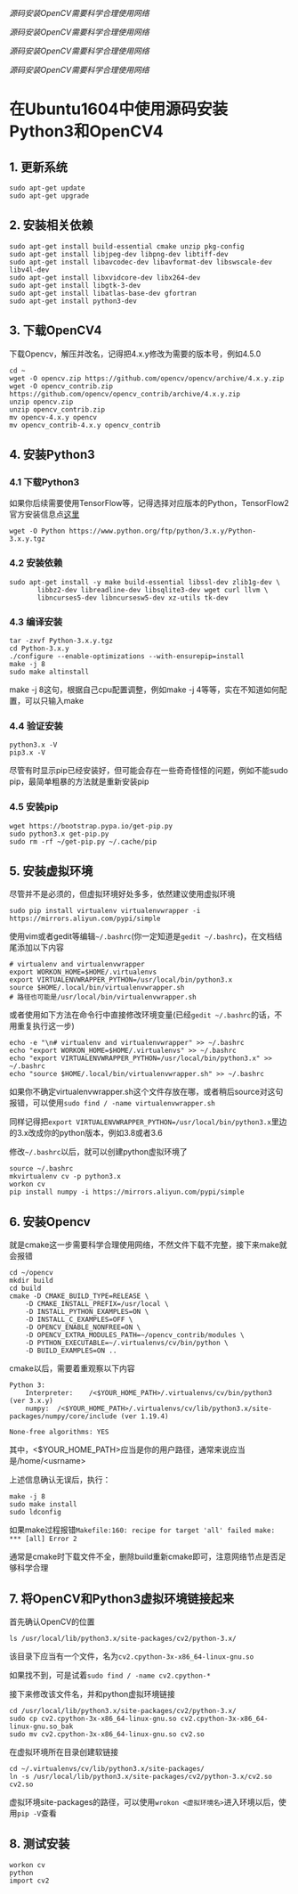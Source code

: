 *源码安装OpenCV需要科学合理使用网络*

*源码安装OpenCV需要科学合理使用网络*

*源码安装OpenCV需要科学合理使用网络*

*源码安装OpenCV需要科学合理使用网络*

# 在Ubuntu1604中使用源码安装Python3和OpenCV4

## 1. 更新系统
```
sudo apt-get update
sudo apt-get upgrade
```
## 2. 安装相关依赖
```
sudo apt-get install build-essential cmake unzip pkg-config
sudo apt-get install libjpeg-dev libpng-dev libtiff-dev
sudo apt-get install libavcodec-dev libavformat-dev libswscale-dev libv4l-dev
sudo apt-get install libxvidcore-dev libx264-dev
sudo apt-get install libgtk-3-dev
sudo apt-get install libatlas-base-dev gfortran
sudo apt-get install python3-dev
```

## 3. 下载OpenCV4
下载Opencv，解压并改名，记得把4.x.y修改为需要的版本号，例如4.5.0
```
cd ~
wget -O opencv.zip https://github.com/opencv/opencv/archive/4.x.y.zip
wget -O opencv_contrib.zip https://github.com/opencv/opencv_contrib/archive/4.x.y.zip
unzip opencv.zip
unzip opencv_contrib.zip
mv opencv-4.x.y opencv
mv opencv_contrib-4.x.y opencv_contrib
```
## 4. 安装Python3
### 4.1 下载Python3
如果你后续需要使用TensorFlow等，记得选择对应版本的Python，TensorFlow2官方安装信息点[这里](https://www.tensorflow.org/install)
```
wget -O Python https://www.python.org/ftp/python/3.x.y/Python-3.x.y.tgz
```
### 4.2 安装依赖
```
sudo apt-get install -y make build-essential libssl-dev zlib1g-dev \
       libbz2-dev libreadline-dev libsqlite3-dev wget curl llvm \
       libncurses5-dev libncursesw5-dev xz-utils tk-dev
```
### 4.3 编译安装
```
tar -zxvf Python-3.x.y.tgz
cd Python-3.x.y
./configure --enable-optimizations --with-ensurepip=install
make -j 8
sudo make altinstall
```
make -j 8这句，根据自己cpu配置调整，例如make -j 4等等，实在不知道如何配置，可以只输入make

### 4.4 验证安装
```
python3.x -V
pip3.x -V
```
尽管有时显示pip已经安装好，但可能会存在一些奇奇怪怪的问题，例如不能sudo pip，最简单粗暴的方法就是重新安装pip

### 4.5 安装pip
```
wget https://bootstrap.pypa.io/get-pip.py
sudo python3.x get-pip.py
sudo rm -rf ~/get-pip.py ~/.cache/pip
```

## 5. 安装虚拟环境
尽管并不是必须的，但虚拟环境好处多多，依然建议使用虚拟环境
```
sudo pip install virtualenv virtualenvwrapper -i https://mirrors.aliyun.com/pypi/simple
```
使用vim或者gedit等编辑`~/.bashrc`(你一定知道是`gedit ~/.bashrc`)，在文档结尾添加以下内容
```
# virtualenv and virtualenvwrapper
export WORKON_HOME=$HOME/.virtualenvs
export VIRTUALENVWRAPPER_PYTHON=/usr/local/bin/python3.x
source $HOME/.local/bin/virtualenvwrapper.sh
# 路径也可能是/usr/local/bin/virtualenvwrapper.sh
```
或者使用如下方法在命令行中直接修改环境变量(已经`gedit ~/.bashrc`的话，不用重复执行这一步)
```
echo -e "\n# virtualenv and virtualenvwrapper" >> ~/.bashrc
echo "export WORKON_HOME=$HOME/.virtualenvs" >> ~/.bashrc
echo "export VIRTUALENVWRAPPER_PYTHON=/usr/local/bin/python3.x" >> ~/.bashrc
echo "source $HOME/.local/bin/virtualenvwrapper.sh" >> ~/.bashrc
```
如果你不确定virtualenvwrapper.sh这个文件存放在哪，或者稍后source对这句报错，可以使用`sudo find / -name virtualenvwrapper.sh`

同样记得把`export VIRTUALENVWRAPPER_PYTHON=/usr/local/bin/python3.x`里边的3.x改成你的python版本，例如3.8或者3.6

修改`~/.bashrc`以后，就可以创建python虚拟环境了
```
source ~/.bashrc
mkvirtualenv cv -p python3.x
workon cv
pip install numpy -i https://mirrors.aliyun.com/pypi/simple
```
## 6. 安装Opencv
就是cmake这一步需要科学合理使用网络，不然文件下载不完整，接下来make就会报错
```
cd ~/opencv
mkdir build
cd build
cmake -D CMAKE_BUILD_TYPE=RELEASE \
	-D CMAKE_INSTALL_PREFIX=/usr/local \
	-D INSTALL_PYTHON_EXAMPLES=ON \
	-D INSTALL_C_EXAMPLES=OFF \
	-D OPENCV_ENABLE_NONFREE=ON \
	-D OPENCV_EXTRA_MODULES_PATH=~/opencv_contrib/modules \
	-D PYTHON_EXECUTABLE=~/.virtualenvs/cv/bin/python \
	-D BUILD_EXAMPLES=ON ..
```
cmake以后，需要着重观察以下内容

	Python 3:
		Interpreter:	/<$YOUR_HOME_PATH>/.virtualenvs/cv/bin/python3 (ver 3.x.y)
		numpy:  /<$YOUR_HOME_PATH>/.virtualenvs/cv/lib/python3.x/site-packages/numpy/core/include (ver 1.19.4)

	None-free algorithms: YES

其中，<$YOUR_HOME_PATH>应当是你的用户路径，通常来说应当是/home/\<usrname\>

上述信息确认无误后，执行：
```
make -j 8
sudo make install
sudo ldconfig
```
如果make过程报错`Makefile:160: recipe for target 'all' failed make: *** [all] Error 2`

通常是cmake时下载文件不全，删除build重新cmake即可，注意网络节点是否足够科学合理

## 7. 将OpenCV和Python3虚拟环境链接起来

首先确认OpenCV的位置

```
ls /usr/local/lib/python3.x/site-packages/cv2/python-3.x/
```

该目录下应当有一个文件，名为`cv2.cpython-3x-x86_64-linux-gnu.so`

如果找不到，可是试着`sudo find / -name cv2.cpython-*`

接下来修改该文件名，并和python虚拟环境链接
```
cd /usr/local/lib/python3.x/site-packages/cv2/python-3.x/
sudo cp cv2.cpython-3x-x86_64-linux-gnu.so cv2.cpython-3x-x86_64-linux-gnu.so_bak
sudo mv cv2.cpython-3x-x86_64-linux-gnu.so cv2.so
```

在虚拟环境所在目录创建软链接
```
cd ~/.virtualenvs/cv/lib/python3.x/site-packages/
ln -s /usr/local/lib/python3.x/site-packages/cv2/python-3.x/cv2.so cv2.so
```
虚拟环境site-packages的路径，可以使用`wrokon <虚拟环境名>`进入环境以后，使用`pip -V`查看

## 8. 测试安装
```
workon cv
python
import cv2
```
